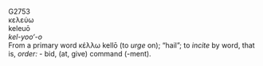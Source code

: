 <body>
  <p>G2753<br>  κελεύω  <br> keleuō  <br><i>kel-yoo‘-o </i><br>From a primary word   κέλλω    kellō   (to <i>urge</i> on); “hail”; to <i>incite</i> by word, that is, <i>order:</i> - bid, (at, give) command (-ment).<br></p>
 </body>